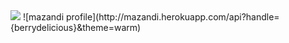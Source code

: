   <img src="http://mazandi.herokuapp.com/api?handle={berrydelicious}&theme=warm"/>
![mazandi profile](http://mazandi.herokuapp.com/api?handle={berrydelicious}&theme=warm)
